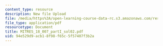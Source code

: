 ```yaml
---
content_type: resource
description: New file Upload
file: /media/https%3A/open-learning-course-data-rc.s3.amazonaws.com/res-18-007-calculus-revisited-multivariable-calculus-fall-2011/94e529d9acb18f98f65c5f57407f3b2a_MITRES_18_007_partI_sol02.pdf
file_type: application/pdf
resourcetype: Document
title: MITRES_18_007_partI_sol02.pdf
uid: 94e529d9-acb1-8f98-f65c-5f57407f3b2a
---
```

